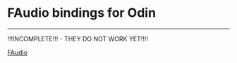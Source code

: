 # FAudio bindings for Odin
---
!!!INCOMPLETE!!! - THEY DO NOT WORK YET!!!!

[FAudio](https://github.com/fna-xna/faudio)
